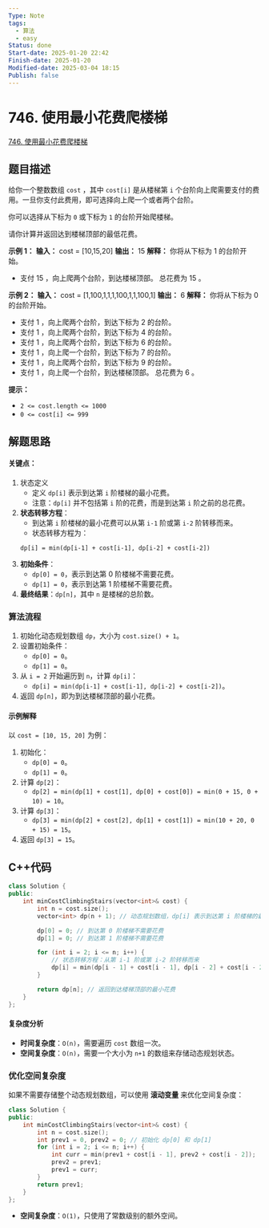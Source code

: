```yaml
---
Type: Note
tags:
  - 算法
  - easy
Status: done
Start-date: 2025-01-20 22:42
Finish-date: 2025-01-20
Modified-date: 2025-03-04 18:15
Publish: false
---
```



# 746. 使用最小花费爬楼梯
[746. 使用最小花费爬楼梯](https://leetcode.cn/problems/min-cost-climbing-stairs/)

## 题目描述
给你一个整数数组 `cost` ，其中 `cost[i]` 是从楼梯第 `i` 个台阶向上爬需要支付的费用。一旦你支付此费用，即可选择向上爬一个或者两个台阶。

你可以选择从下标为 `0` 或下标为 `1` 的台阶开始爬楼梯。

请你计算并返回达到楼梯顶部的最低花费。

**示例 1：**
**输入：** cost = [10,15,20]
**输出：** 15
**解释：** 你将从下标为 1 的台阶开始。
- 支付 15 ，向上爬两个台阶，到达楼梯顶部。
总花费为 15 。

**示例 2：**
**输入：** cost = [1,100,1,1,1,100,1,1,100,1]
**输出：** 6
**解释：** 你将从下标为 0 的台阶开始。
- 支付 1 ，向上爬两个台阶，到达下标为 2 的台阶。
- 支付 1 ，向上爬两个台阶，到达下标为 4 的台阶。
- 支付 1 ，向上爬两个台阶，到达下标为 6 的台阶。
- 支付 1 ，向上爬一个台阶，到达下标为 7 的台阶。
- 支付 1 ，向上爬两个台阶，到达下标为 9 的台阶。
- 支付 1 ，向上爬一个台阶，到达楼梯顶部。
总花费为 6 。

**提示：**
- `2 <= cost.length <= 1000`
- `0 <= cost[i] <= 999`

## 解题思路
#### 关键点：
1. 状态定义
	- 定义 `dp[i]` 表示到达第 `i` 阶楼梯的最小花费。
	- 注意：`dp[i]` 并不包括第 `i` 阶的花费，而是到达第 `i` 阶之前的总花费。
2. **状态转移方程**：
	- 到达第 `i` 阶楼梯的最小花费可以从第 `i-1` 阶或第 `i-2` 阶转移而来。
	- 状态转移方程为：
     ```
     dp[i] = min(dp[i-1] + cost[i-1], dp[i-2] + cost[i-2])
     ```
3. **初始条件**：
	- `dp[0] = 0`，表示到达第 0 阶楼梯不需要花费。
	- `dp[1] = 0`，表示到达第 1 阶楼梯不需要花费。
1. **最终结果**：`dp[n]`，其中 `n` 是楼梯的总阶数。



### 算法流程
1. 初始化动态规划数组 `dp`，大小为 `cost.size() + 1`。
2. 设置初始条件：
   - `dp[0] = 0`。
   - `dp[1] = 0`。
3. 从 `i = 2` 开始遍历到 `n`，计算 `dp[i]`：
   - `dp[i] = min(dp[i-1] + cost[i-1], dp[i-2] + cost[i-2])`。
4. 返回 `dp[n]`，即为到达楼梯顶部的最小花费。


#### 示例解释
以 `cost = [10, 15, 20]` 为例：
1. 初始化：
   - `dp[0] = 0`。
   - `dp[1] = 0`。
2. 计算 `dp[2]`：
   - `dp[2] = min(dp[1] + cost[1], dp[0] + cost[0]) = min(0 + 15, 0 + 10) = 10`。
3. 计算 `dp[3]`：
   - `dp[3] = min(dp[2] + cost[2], dp[1] + cost[1]) = min(10 + 20, 0 + 15) = 15`。
4. 返回 `dp[3] = 15`。

## C++代码
```cpp
class Solution {
public:
    int minCostClimbingStairs(vector<int>& cost) {
        int n = cost.size();
        vector<int> dp(n + 1); // 动态规划数组，dp[i] 表示到达第 i 阶楼梯的最小花费

        dp[0] = 0; // 到达第 0 阶楼梯不需要花费
        dp[1] = 0; // 到达第 1 阶楼梯不需要花费

        for (int i = 2; i <= n; i++) {
            // 状态转移方程：从第 i-1 阶或第 i-2 阶转移而来
            dp[i] = min(dp[i - 1] + cost[i - 1], dp[i - 2] + cost[i - 2]);
        }

        return dp[n]; // 返回到达楼梯顶部的最小花费
    }
};
```

#### 复杂度分析
- **时间复杂度**：`O(n)`，需要遍历 `cost` 数组一次。
- **空间复杂度**：`O(n)`，需要一个大小为 `n+1` 的数组来存储动态规划状态。


### 优化空间复杂度
如果不需要存储整个动态规划数组，可以使用 **滚动变量** 来优化空间复杂度：
```cpp
class Solution {
public:
    int minCostClimbingStairs(vector<int>& cost) {
        int n = cost.size();
        int prev1 = 0, prev2 = 0; // 初始化 dp[0] 和 dp[1]
        for (int i = 2; i <= n; i++) {
            int curr = min(prev1 + cost[i - 1], prev2 + cost[i - 2]);
            prev2 = prev1;
            prev1 = curr;
        }
        return prev1;
    }
};
```
- **空间复杂度**：`O(1)`，只使用了常数级别的额外空间。


